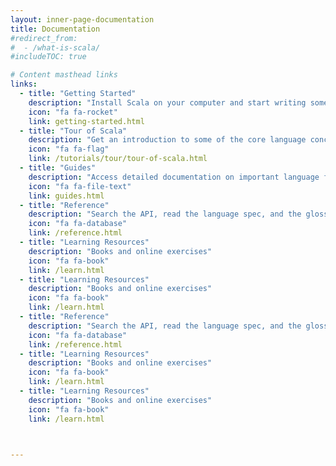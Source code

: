 ```yaml
---
layout: inner-page-documentation
title: Documentation
#redirect_from:
#  - /what-is-scala/
#includeTOC: true

# Content masthead links
links:
  - title: "Getting Started"
    description: "Install Scala on your computer and start writing some Scala code!"
    icon: "fa fa-rocket"
    link: getting-started.html
  - title: "Tour of Scala"
    description: "Get an introduction to some of the core language concepts."
    icon: "fa fa-flag"
    link: /tutorials/tour/tour-of-scala.html
  - title: "Guides"
    description: "Access detailed documentation on important language features."
    icon: "fa fa-file-text"
    link: guides.html
  - title: "Reference"
    description: "Search the API, read the language spec, and the glossary"
    icon: "fa fa-database"
    link: /reference.html
  - title: "Learning Resources"
    description: "Books and online exercises"
    icon: "fa fa-book"
    link: /learn.html
  - title: "Learning Resources"
    description: "Books and online exercises"
    icon: "fa fa-book"
    link: /learn.html    
  - title: "Reference"
    description: "Search the API, read the language spec, and the glossary"
    icon: "fa fa-database"
    link: /reference.html
  - title: "Learning Resources"
    description: "Books and online exercises"
    icon: "fa fa-book"
    link: /learn.html
  - title: "Learning Resources"
    description: "Books and online exercises"
    icon: "fa fa-book"
    link: /learn.html    



---
```

